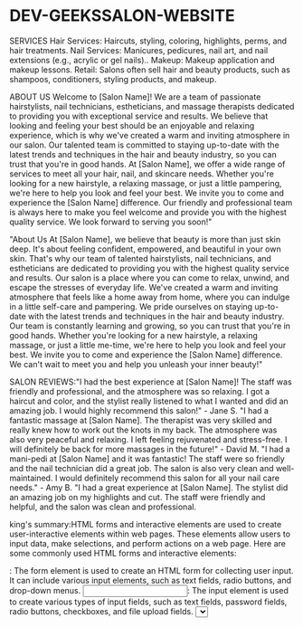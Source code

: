 # DEV-GEEKSSALON-WEBSITE
SERVICES
Hair Services: Haircuts, styling, coloring, highlights, perms, and hair treatments.
Nail Services: Manicures, pedicures, nail art, and nail extensions (e.g., acrylic or gel nails)..
Makeup: Makeup application and makeup lessons.
Retail: Salons often sell hair and beauty products, such as shampoos, conditioners, styling products, and makeup.

ABOUT US
Welcome to [Salon Name]! We are a team of passionate hairstylists, nail technicians, estheticians, and massage therapists dedicated to providing you with exceptional service and results.
We believe that looking and feeling your best should be an enjoyable and relaxing experience, which is why we've created a warm and inviting atmosphere in our salon. Our talented team is committed to staying up-to-date with the latest trends and techniques in the hair and beauty industry, so you can trust that you're in good hands.
At [Salon Name], we offer a wide range of services to meet all your hair, nail, and skincare needs. Whether you're looking for a new hairstyle, a relaxing massage, or just a little pampering, we're here to help you look and feel your best.
We invite you to come and experience the [Salon Name] difference. Our friendly and professional team is always here to make you feel welcome and provide you with the highest quality service.
We look forward to serving you soon!"

"About Us
At [Salon Name], we believe that beauty is more than just skin deep. It's about feeling confident, empowered, and beautiful in your own skin. That's why our team of talented hairstylists, nail technicians, and estheticians are dedicated to providing you with the highest quality service and results.
Our salon is a place where you can come to relax, unwind, and escape the stresses of everyday life. We've created a warm and inviting atmosphere that feels like a home away from home, where you can indulge in a little self-care and pampering.
We pride ourselves on staying up-to-date with the latest trends and techniques in the hair and beauty industry. Our team is constantly learning and growing, so you can trust that you're in good hands.
Whether you're looking for a new hairstyle, a relaxing massage, or just a little me-time, we're here to help you look and feel your best. We invite you to come and experience the [Salon Name] difference. We can't wait to meet you and help you unleash your inner beauty!"

SALON REVIEWS:"I had the best experience at [Salon Name]! The staff was friendly and professional, and the atmosphere was so relaxing. I got a haircut and color, and the stylist really listened to what I wanted and did an amazing job. I would highly recommend this salon!" - Jane S.
"I had a fantastic massage at [Salon Name]. The therapist was very skilled and really knew how to work out the knots in my back. The atmosphere was also very peaceful and relaxing. I left feeling rejuvenated and stress-free. I will definitely be back for more massages in the future!" - David M.
"I had a mani-pedi at [Salon Name] and it was fantastic! The staff were so friendly and the nail technician did a great job. The salon is also very clean and well-maintained. I would definitely recommend this salon for all your nail care needs." - Amy B.
"I had a great experience at [Salon Name]. The stylist did an amazing job on my highlights and cut. The staff were friendly and helpful, and the salon was clean and professional.


king's summary:HTML forms and interactive elements are used to create user-interactive elements within web pages. These elements allow users to input data, make selections, and perform actions on a web page. Here are some commonly used HTML forms and interactive elements:
<form>: The form element is used to create an HTML form for collecting user input. It can include various input elements, such as text fields, radio buttons, and drop-down menus.
<input>: The input element is used to create various types of input fields, such as text fields, password fields, radio buttons, checkboxes, and file upload fields.
<select>: The select element is used to create a drop-down menu, allowing users to select one option from a list.
<button>: The button element is used to create a button that triggers an action when clicked.
<label>: The label element is used to create a label for an input element, providing a description or instructions for the user.
<textarea>: The textarea element is used to create a multi-line text input field, allowing users to enter large amounts of text.
